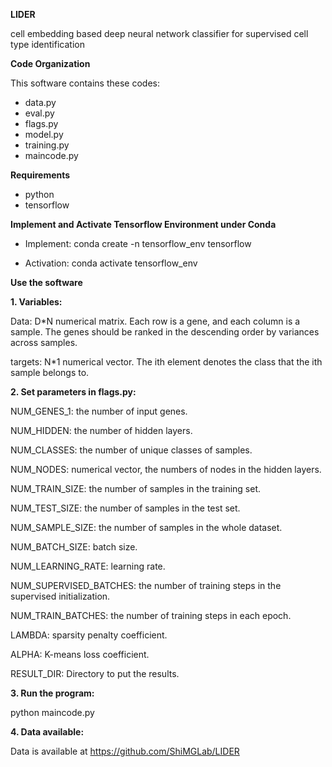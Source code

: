 **LIDER**

cell embedding based deep neural network classifier for supervised cell type identification 

**Code Organization**

This software contains these codes:

- data.py
- eval.py
- flags.py
- model.py
- training.py
- maincode.py

**Requirements**

- python
- tensorflow

**Implement and Activate Tensorflow Environment under Conda**

- Implement:
conda create -n tensorflow_env tensorflow

- Activation:
conda activate tensorflow_env

**Use the software**

**1. Variables:**

  Data: D*N numerical matrix. Each row is a gene, and each column is a sample. The genes should be ranked in the descending order by variances across samples.

  targets: N*1 numerical vector. The ith element denotes the class that the ith sample belongs to.

**2. Set parameters in flags.py:**

  NUM_GENES_1: the number of input genes. 

  NUM_HIDDEN: the number of hidden layers.

  NUM_CLASSES: the number of unique classes of samples.

  NUM_NODES: numerical vector, the numbers of nodes in the hidden layers.

  NUM_TRAIN_SIZE: the number of samples in the training set.

  NUM_TEST_SIZE: the number of samples in the test set.

  NUM_SAMPLE_SIZE: the number of samples in the whole dataset.

  NUM_BATCH_SIZE: batch size.

  NUM_LEARNING_RATE: learning rate.

  NUM_SUPERVISED_BATCHES: the number of training steps in the supervised initialization.

  NUM_TRAIN_BATCHES: the number of training steps in each epoch.

  LAMBDA: sparsity penalty coefficient.

  ALPHA: K-means loss coefficient.

  RESULT_DIR: Directory to put the results.
  
**3. Run the program:**

python maincode.py

**4. Data available:**

Data is available at https://github.com/ShiMGLab/LIDER

